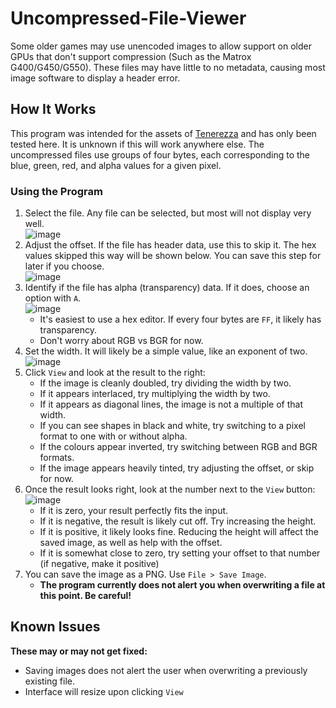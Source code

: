 # Uncompressed-File-Viewer
Some older games may use unencoded images to allow support on older GPUs that don't support compression (Such as the Matrox G400/G450/G550). These files may have little to no metadata, causing most image software to display a header error. 

## How It Works
This program was intended for the assets of [Tenerezza](https://www.myabandonware.com/game/tenerezza-gun) and has only been tested here. It is unknown if this will work anywhere else. 
The uncompressed files use groups of four bytes, each corresponding to the blue, green, red, and alpha values for a given pixel.

### Using the Program
1. Select the file. Any file can be selected, but most will not display very well.\
  ![image](https://github.com/user-attachments/assets/9030c362-7d38-4f09-ba73-6ccc85b6b2d4)
2. Adjust the offset. If the file has header data, use this to skip it. The hex values skipped this way will be shown below. You can save this step for later if you choose.\
  ![image](https://github.com/user-attachments/assets/e4486fa4-1264-494d-a37b-744a55c3d7ca)
3. Identify if the file has alpha (transparency) data. If it does, choose an option with `A`.\
  ![image](https://github.com/user-attachments/assets/b997656b-69b3-47fd-bc40-a1ff06ed3c13)
   - It's easiest to use a hex editor. If every four bytes are `FF`, it likely has transparency.
   - Don't worry about RGB vs BGR for now. 
4. Set the width. It will likely be a simple value, like an exponent of two.\
  ![image](https://github.com/user-attachments/assets/5a9d1f0e-ee25-4b29-a527-2428f7aedfe9)
5. Click `View` and look at the result to the right:
    - If the image is cleanly doubled, try dividing the width by two.
    - If it appears interlaced, try multiplying the width by two.
    - If it appears as diagonal lines, the image is not a multiple of that width.
    - If you can see shapes in black and white, try switching to a pixel format to one with or without alpha.
    - If the colours appear inverted, try switching between RGB and BGR formats.
    - If the image appears heavily tinted, try adjusting the offset, or skip for now.
6. Once the result looks right, look at the number next to the `View` button:\
  ![image](https://github.com/user-attachments/assets/9c72bdc6-95f5-4cff-8401-4cfd6380dbff)
    - If it is zero, your result perfectly fits the input.
    - If it is negative, the result is likely cut off. Try increasing the height.
    - If it is positive, it likely looks fine. Reducing the height will affect the saved image, as well as help with the offset.
    - If it is somewhat close to zero, try setting your offset to that number (if negative, make it positive)
7. You can save the image as a PNG. Use `File > Save Image`.
    - **The program currently does not alert you when overwriting a file at this point. Be careful!**

## Known Issues
**These may or may not get fixed:** 
- Saving images does not alert the user when overwriting a previously existing file.
- Interface will resize upon clicking `View`
